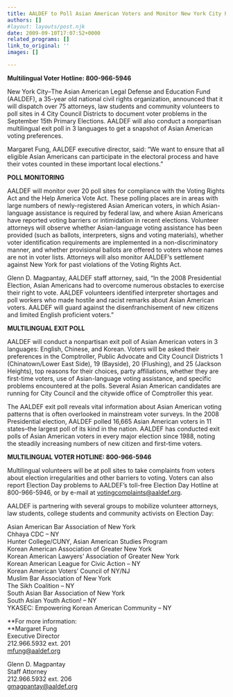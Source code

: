 ```yaml
---
title: AALDEF to Poll Asian American Voters and Monitor New York City Primary Elections
authors: []
#layout: layouts/post.njk
date: 2009-09-10T17:07:52+0000
related_programs: []
link_to_original: ''
images: []

---
```

**Multilingual Voter Hotline: 800-966-5946**

New York City–The Asian American Legal Defense and Education Fund (AALDEF), a 35-year old national civil rights organization, announced that it will dispatch over 75 attorneys, law students and community volunteers to poll sites in 4 City Council Districts to document voter problems in the September 15th Primary Elections. AALDEF will also conduct a nonpartisan multilingual exit poll in 3 languages to get a snapshot of Asian American voting preferences.

Margaret Fung, AALDEF executive director, said: “We want to ensure that all eligible Asian Americans can participate in the electoral process and have their votes counted in these important local elections.”

**POLL MONITORING**

AALDEF will monitor over 20 poll sites for compliance with the Voting Rights Act and the Help America Vote Act. These polling places are in areas with large numbers of newly-registered Asian American voters, in which Asian-language assistance is required by federal law, and where Asian Americans have reported voting barriers or intimidation in recent elections. Volunteer attorneys will observe whether Asian-language voting assistance has been provided (such as ballots, interpreters, signs and voting materials), whether voter identification requirements are implemented in a non-discriminatory manner, and whether provisional ballots are offered to voters whose names are not in voter lists. Attorneys will also monitor AALDEF’s settlement against New York for past violations of the Voting Rights Act.

Glenn D. Magpantay, AALDEF staff attorney, said, “In the 2008 Presidential Election, Asian Americans had to overcome numerous obstacles to exercise their right to vote. AALDEF volunteers identified interpreter shortages and poll workers who made hostile and racist remarks about Asian American voters. AALDEF will guard against the disenfranchisement of new citizens and limited English proficient voters.”

**MULTILINGUAL EXIT POLL**

AALDEF will conduct a nonpartisan exit poll of Asian American voters in 3 languages: English, Chinese, and Korean. Voters will be asked their preferences in the Comptroller, Public Advocate and City Council Districts 1 (Chinatown/Lower East Side), 19 (Bayside), 20 (Flushing), and 25 (Jackson Heights), top reasons for their choices, party affiliations, whether they are first-time voters, use of Asian-language voting assistance, and specific problems encountered at the polls. Several Asian American candidates are running for City Council and the citywide office of Comptroller this year.

The AALDEF exit poll reveals vital information about Asian American voting patterns that is often overlooked in mainstream voter surveys. In the 2008 Presidential election, AALDEF polled 16,665 Asian American voters in 11 states–the largest poll of its kind in the nation. AALDEF has conducted exit polls of Asian American voters in every major election since 1988, noting the steadily increasing numbers of new citizen and first-time voters.

**MULTILINGUAL VOTER HOTLINE: 800-966-5946**

Multilingual volunteers will be at poll sites to take complaints from voters about election irregularities and other barriers to voting. Voters can also report Election Day problems to AALDEF’s toll-free Election Day Hotline at 800-966-5946, or by e-mail at [votingcomplaints@aaldef.org](mailto:votingcomplaints@aaldef.org).

AALDEF is partnering with several groups to mobilize volunteer attorneys, law students, college students and community activists on Election Day:

Asian American Bar Association of New York  
Chhaya CDC – NY  
Hunter College/CUNY, Asian American Studies Program  
Korean American Association of Greater New York  
Korean American Lawyers’ Association of Greater New York  
Korean American League for Civic Action – NY  
Korean American Voters’ Council of NY/NJ  
Muslim Bar Association of New York  
The Sikh Coalition – NY  
South Asian Bar Association of New York  
South Asian Youth Action! – NY  
YKASEC: Empowering Korean American Community – NY

**For more information:  
**Margaret Fung  
Executive Director  
212\.966.5932 ext. 201  
[mfung@aaldef.org](mailto:mfung@aaldef.org)

Glenn D. Magpantay  
Staff Attorney  
212\.966.5932 ext. 206  
[gmagpantay@aaldef.org](mailto:gmagpantay@aaldef.org)